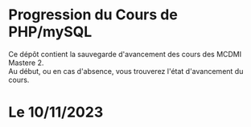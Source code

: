 # Progression du Cours de PHP/mySQL 
Ce dépôt contient la sauvegarde d'avancement des cours des MCDMI Mastere 2.  
Au début, ou en cas d'absence, vous trouverez l'état d'avancement du cours.

# Le 10/11/2023